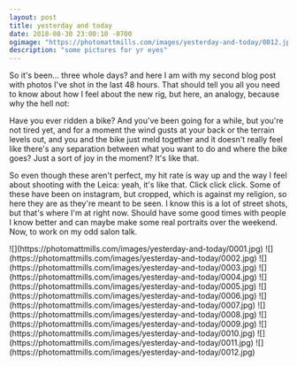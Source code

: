 ```yaml
---
layout: post
title: yesterday and today
date: 2018-08-30 23:00:10 -0700
ogimage: "https://photomattmills.com/images/yesterday-and-today/0012.jpg"
description: "some pictures for yr eyes"
---
```


So it's been... three whole days? and here I am with my second blog post with photos I've shot in the last 48 hours. That should tell you all you need to know about how I feel about the new rig, but here, an analogy, because why the hell not:

Have you ever ridden a bike? And you've been going for a while, but you're not tired yet, and for a moment the wind gusts at your back or the terrain levels out, and you and the bike just meld together and it doesn't really feel like there's any separation between what you want to do and where the bike goes? Just a sort of joy in the moment? It's like that.

So even though these aren't perfect, my hit rate is way up and the way I feel about shooting with the Leica: yeah, it's like that. Click click click. Some of these have been on instagram, but cropped, which is against my religion, so here they are as they're meant to be seen. I know this is a lot of street shots, but that's where I'm at right now. Should have some good times with people I know better and can maybe make some real portraits over the weekend. Now, to work on my odd salon talk. 

<span style="display:block;" class="center">
  ![](https://photomattmills.com/images/yesterday-and-today/0001.jpg)
<span class="caption"></span>
![](https://photomattmills.com/images/yesterday-and-today/0002.jpg)
<span class="caption"></span>
![](https://photomattmills.com/images/yesterday-and-today/0003.jpg)
<span class="caption"></span>
![](https://photomattmills.com/images/yesterday-and-today/0004.jpg)
<span class="caption"></span>
![](https://photomattmills.com/images/yesterday-and-today/0005.jpg)
<span class="caption"></span>
![](https://photomattmills.com/images/yesterday-and-today/0006.jpg)
<span class="caption"></span>
![](https://photomattmills.com/images/yesterday-and-today/0007.jpg)
<span class="caption"></span>
![](https://photomattmills.com/images/yesterday-and-today/0008.jpg)
<span class="caption"></span>
![](https://photomattmills.com/images/yesterday-and-today/0009.jpg)
<span class="caption"></span>
![](https://photomattmills.com/images/yesterday-and-today/0010.jpg)
<span class="caption"></span>
![](https://photomattmills.com/images/yesterday-and-today/0011.jpg)
<span class="caption"></span>
![](https://photomattmills.com/images/yesterday-and-today/0012.jpg)
<span class="caption"></span>
</span>
